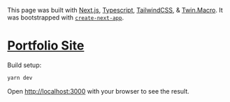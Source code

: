 This page was built with [Next.js](https://nextjs.org/), [Typescript](https://www.typescriptlang.org/docs/), [TailwindCSS](tailwindcss.com/), & [Twin.Macro](https://github.com/ben-rogerson/twin.examples/tree/master/next-styled-components). It was bootstrapped with [`create-next-app`](https://github.com/vercel/next.js/tree/canary/packages/create-next-app).

# [Portfolio Site](https://portfolio-ayodele.vercel.app/)

Build setup:

```bash
yarn dev
```

Open [http://localhost:3000](http://localhost:3000) with your browser to see the result.


